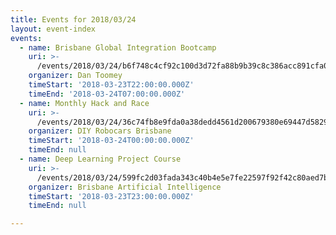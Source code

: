 ```yaml
---
title: Events for 2018/03/24
layout: event-index
events:
  - name: Brisbane Global Integration Bootcamp
    uri: >-
      /events/2018/03/24/b6f748c4cf92c100d3d72fa88b9b39c8c386acc891cfa01b2e1e7837031c7413
    organizer: Dan Toomey
    timeStart: '2018-03-23T22:00:00.000Z'
    timeEnd: '2018-03-24T07:00:00.000Z'
  - name: Monthly Hack and Race
    uri: >-
      /events/2018/03/24/36c74fb8e9fda0a38dedd4561d200679380e69447d5829986083ee38b398882a
    organizer: DIY Robocars Brisbane
    timeStart: '2018-03-24T00:00:00.000Z'
    timeEnd: null
  - name: Deep Learning Project Course
    uri: >-
      /events/2018/03/24/599fc2d03fada343c40b4e5e7fe22597f92f42c80aed7be4c6d356930d2ad33c
    organizer: Brisbane Artificial Intelligence
    timeStart: '2018-03-23T23:00:00.000Z'
    timeEnd: null

---
```

